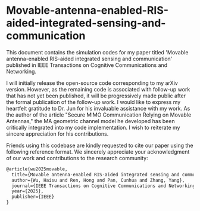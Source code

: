 # Movable-antenna-enabled-RIS-aided-integrated-sensing-and-communication
This document contains the simulation codes for my paper titled 'Movable antenna-enabled RIS-aided integrated sensing and communication' published in IEEE Transactions on Cognitive Communications and Networking.

I will initially release the open-source code corresponding to my arXiv version. However, as the remaining code is associated with follow-up work that has not yet been published, it will be progressively made public after the formal publication of the follow-up work. I would like to express my heartfelt gratitude to Dr. Jun for his invaluable assistance with my work. As the author of the article "Secure MIMO Communication Relying on Movable Antennas," the MA geometric channel model he developed has been critically integrated into my code implementation. I wish to reiterate my sincere appreciation for his contributions.

Friends using this codebase are kindly requested to cite our paper using the following reference format. We sincerely appreciate your acknowledgment of our work and contributions to the research community:

```latex
@article{wu2025movable,
  title={Movable antenna-enabled RIS-aided integrated sensing and communication},
  author={Wu, Haisu and Ren, Hong and Pan, Cunhua and Zhang, Yang},
  journal={IEEE Transactions on Cognitive Communications and Networking},
  year={2025},
  publisher={IEEE}
}
```
